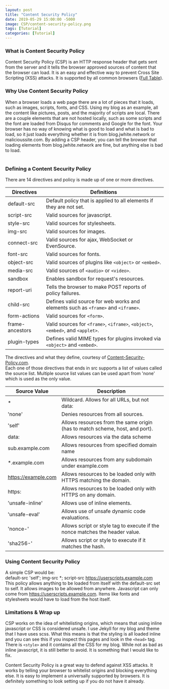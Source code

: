 ```yaml
---
layout: post
title: "Content Security Policy"
date: 2019-05-29 15:00:00 -5000
image: CSP/content-security-policy.png
tags: [Tutorial]
categories: [Tutorial]
---
```


### What is Content Security Policy

Content Security Policy (CSP) is an HTTP response header that gets sent from the server and it tells the browser approved sources of content that the browser can load. It is an easy and effective way to prevent Cross Site Scripting (XSS) attacks. It is supported by all common browsers ([Full Table](https://caniuse.com/#feat=contentsecuritypolicy2)).

### Why Use Content Security Policy

When a browser loads a web page there are a lot of pieces that it loads, such as images, scripts, fonts, and CSS.  Using my blog as an example, all the content like pictures, posts, and the majority of scripts are local. There are a couple elements that are not hosted locally, such as some scripts and the font are loaded from Disqus for comments and Google for the font. Your browser has no way of knowing what is good to load and what is bad to load, so it just loads everything whether it is from blog.jwhite.network or malicioussite.com. By adding a CSP header, you can tell the browser that loading elements from blog.jwhite.network are fine, but anything else is bad to load.  
&nbsp;

### Defining a Content Security Policy

There are 14 directives and policy is made up of one or more directives.  

| Directives      | Definitions                                                                                         |
|-----------------|-----------------------------------------------------------------------------------------------------|
| default-src     | Default policy that is applied to all elements if they are not set.                                 |
| script-src      | Valid sources for javascript.                                                                       |
| style-src       | Valid sources for stylesheets.                                                                      |
| img-src         | Valid sources for images.                                                                           |
| connect-src     | Valid sources for ajax, WebSocket or EvenSource.                                                    |
| font-src        | Valid sources for fonts.                                                                            |
| object-src      | Valid sources of plugins like ```<object>``` or ```<embed>```.                                      |
| media-src       | Valid sources of ```<audio>``` or ```<video>```.                                                    |
| sandbox         | Enables sandbox for request's resources.                                                            |
| report-uri      | Tells the browser to make POST reports of policy failures.                                          |
| child-src       | Defines valid source for web works and elements such as ```<frame>``` and ```<iframe>```.           |
| form-actions    | Valid sources for ```<form>```.                                                                     |
| frame-ancestors | Valid sources for ```<frame>```, ```<iframe>```, ```<object>```, ```<embed>```, and ```<applet>```. |
| plugin-types    | Defines valid MIME types for plugins invoked via  ```<object>``` and ```<embed>```.                 |

The directives and what they define, courtesy of [Content-Security-Policy.com](https://content-security-policy.com/).  
Each one of those directives that ends in src supports a list of values called the source list. Multiple source list values can be used apart from 'none' which is used as the only value.  

| Source Value        | Description                                                                   |  
|---------------------|-------------------------------------------------------------------------------|  
| *                   | Wildcard. Allows for all URLs, but not data:                                  |  
| 'none'              | Denies resources from all sources.                                            |  
| 'self'              | Allows resources from the same origin (has to match scheme, host, and port).      |  
| data:               | Allows resources via the data scheme                                          |  
| sub.example.com     | Allows resources from specified domain name                                   |  
| *.example.com       | Allows resources from any subdomain under example.com                         |  
| https://example.com | Allows resources to be loaded only with HTTPS matching the domain.            |  
| https:              | Allows resources to be loaded only with HTTPS on any domain.                  |
| 'unsafe-inline'     | Allows use of inline elements.                                                |  
| 'unsafe-eval'       | Allows use of unsafe dynamic code evaluations.                                |  
| 'nonce-'            | Allows script or style tag to execute if the nonce matches the header value.  |  
| 'sha256-'           | Allows script or style to execute if it matches the hash.                     |  

### Using Content Security Policy

A simple CSP would be:  
default-src 'self'; img-src *; script-src https://userscripts.example.com  
This policy allows anything to be loaded from itself with the default-src set to self. It allows images to be allowed from anywhere. Javascript can only come from https://userscripts.example.com. Items like fonts and stylesheets would have to load from the host itself.

### Limitations & Wrap up

CSP works on the idea of whitelisting origins, which means that using inline javascript or CSS is considered unsafe. I use Jekyll for my blog and theme that I have uses scss. What this means is that the styling is all loaded inline and you can see this if you inspect this pages and look in the ```<head>``` tag. There is ```<style>``` and it contains all the CSS for my blog. While not as bad as inline javascript, it is still better to avoid. It is something that I would like to fix.

Content Security Policy is a great way to defend against XSS attacks. It works by telling your browser to whitelist origins and blocking everything else. It is easy to implement a universally supported by browsers. It is definitely something to look setting up if you do not have it already.
